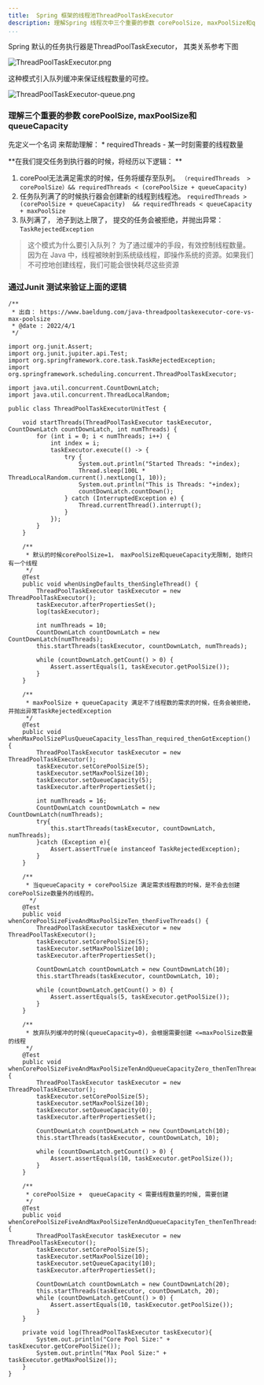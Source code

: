 ```yaml
---
title:  Spring 框架的线程池ThreadPoolTaskExecutor
description: 理解Spring 线程次中三个重要的参数 corePoolSize, maxPoolSize和queueCapacity
...
```



Spring 默认的任务执行器是ThreadPoolTaskExecutor， 其类关系参考下图

![ThreadPoolTaskExecutor.png](http://tech.jiu-shu.com/Spring-Boot-And-Spring-Cloud/ThreadPoolTaskExecutor.png)


这种模式引入队列缓冲来保证线程数量的可控。 

![ThreadPoolTaskExecutor-queue.png](http://tech.jiu-shu.com/Spring-Boot-And-Spring-Cloud/ThreadPoolTaskExecutor-queue.png)

### 理解三个重要的参数 corePoolSize, maxPoolSize和queueCapacity


先定义一个名词 来帮助理解： * requiredThreads - 某一时刻需要的线程数量

**在我们提交任务到执行器的时候，将经历以下逻辑： **

1. corePool无法满足需求的时候，任务将缓存至队列。 `（requiredThreads  > corePoolSize）&& requiredThreads < (corePoolSize + queueCapacity) `
2. 任务队列满了的时候执行器会创建新的线程到线程池。 `requiredThreads > (corePoolSize + queueCapacity)  && requiredThreads < queueCapacity + maxPoolSize`  
3. 队列满了， 池子到达上限了， 提交的任务会被拒绝，并抛出异常： `TaskRejectedException`

> 这个模式为什么要引入队列？ 为了通过缓冲的手段，有效控制线程数量。 因为在 Java 中，线程被映射到系统级线程，即操作系统的资源。如果我们不可控地创建线程，我们可能会很快耗尽这些资源 


### 通过Junit 测试来验证上面的逻辑
```
/**
 * 出自： https://www.baeldung.com/java-threadpooltaskexecutor-core-vs-max-poolsize
 * @date : 2022/4/1
 */

import org.junit.Assert;
import org.junit.jupiter.api.Test;
import org.springframework.core.task.TaskRejectedException;
import org.springframework.scheduling.concurrent.ThreadPoolTaskExecutor;

import java.util.concurrent.CountDownLatch;
import java.util.concurrent.ThreadLocalRandom;

public class ThreadPoolTaskExecutorUnitTest {

    void startThreads(ThreadPoolTaskExecutor taskExecutor, CountDownLatch countDownLatch, int numThreads) {
        for (int i = 0; i < numThreads; i++) {
            int index = i;
            taskExecutor.execute(() -> {
                try {
                    System.out.println("Started Threads: "+index);
                    Thread.sleep(100L * ThreadLocalRandom.current().nextLong(1, 10));
                    System.out.println("This is Threads: "+index);
                    countDownLatch.countDown();
                } catch (InterruptedException e) {
                    Thread.currentThread().interrupt();
                }
            });
        }
    }

    /**
     * 默认的时候corePoolSize=1， maxPoolSize和queueCapacity无限制, 始终只有一个线程
     */
    @Test
    public void whenUsingDefaults_thenSingleThread() {
        ThreadPoolTaskExecutor taskExecutor = new ThreadPoolTaskExecutor();
        taskExecutor.afterPropertiesSet();
        log(taskExecutor);

        int numThreads = 10;
        CountDownLatch countDownLatch = new CountDownLatch(numThreads);
        this.startThreads(taskExecutor, countDownLatch, numThreads);

        while (countDownLatch.getCount() > 0) {
            Assert.assertEquals(1, taskExecutor.getPoolSize());
        }
    }

    /**
     * maxPoolSize + queueCapacity 满足不了线程数的需求的时候，任务会被拒绝，并抛出异常TaskRejectedException
     */
    @Test
    public void whenMaxPoolSizePlusQueueCapacity_lessThan_required_thenGotException() {
        ThreadPoolTaskExecutor taskExecutor = new ThreadPoolTaskExecutor();
        taskExecutor.setCorePoolSize(5);
        taskExecutor.setMaxPoolSize(10);
        taskExecutor.setQueueCapacity(5);
        taskExecutor.afterPropertiesSet();

        int numThreads = 16;
        CountDownLatch countDownLatch = new CountDownLatch(numThreads);
        try{
            this.startThreads(taskExecutor, countDownLatch, numThreads);
        }catch (Exception e){
            Assert.assertTrue(e instanceof TaskRejectedException);
        }
    }

    /**
     * 当queueCapacity + corePoolSize 满足需求线程数的时候，是不会去创建corePoolSize数量外的线程的。
      */
    @Test
    public void whenCorePoolSizeFiveAndMaxPoolSizeTen_thenFiveThreads() {
        ThreadPoolTaskExecutor taskExecutor = new ThreadPoolTaskExecutor();
        taskExecutor.setCorePoolSize(5);
        taskExecutor.setMaxPoolSize(10);
        taskExecutor.afterPropertiesSet();

        CountDownLatch countDownLatch = new CountDownLatch(10);
        this.startThreads(taskExecutor, countDownLatch, 10);

        while (countDownLatch.getCount() > 0) {
            Assert.assertEquals(5, taskExecutor.getPoolSize());
        }
    }

    /**
     * 放弃队列缓冲的时候(queueCapacity=0)，会根据需要创建 <=maxPoolSize数量的线程
     */
    @Test
    public void whenCorePoolSizeFiveAndMaxPoolSizeTenAndQueueCapacityZero_thenTenThreads() {
        ThreadPoolTaskExecutor taskExecutor = new ThreadPoolTaskExecutor();
        taskExecutor.setCorePoolSize(5);
        taskExecutor.setMaxPoolSize(10);
        taskExecutor.setQueueCapacity(0);
        taskExecutor.afterPropertiesSet();

        CountDownLatch countDownLatch = new CountDownLatch(10);
        this.startThreads(taskExecutor, countDownLatch, 10);

        while (countDownLatch.getCount() > 0) {
            Assert.assertEquals(10, taskExecutor.getPoolSize());
        }
    }

    /**
     * corePoolSize +  queueCapacity < 需要线程数量的时候, 需要创建
     */
    @Test
    public void whenCorePoolSizeFiveAndMaxPoolSizeTenAndQueueCapacityTen_thenTenThreads() {
        ThreadPoolTaskExecutor taskExecutor = new ThreadPoolTaskExecutor();
        taskExecutor.setCorePoolSize(5);
        taskExecutor.setMaxPoolSize(10);
        taskExecutor.setQueueCapacity(10);
        taskExecutor.afterPropertiesSet();

        CountDownLatch countDownLatch = new CountDownLatch(20);
        this.startThreads(taskExecutor, countDownLatch, 20);
        while (countDownLatch.getCount() > 0) {
            Assert.assertEquals(10, taskExecutor.getPoolSize());
        }
    }

    private void log(ThreadPoolTaskExecutor taskExecutor){
        System.out.println("Core Pool Size:" + taskExecutor.getCorePoolSize());
        System.out.println("Max Pool Size:" + taskExecutor.getMaxPoolSize());
    }
}
```

